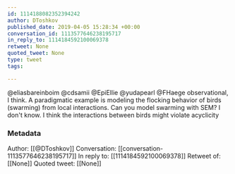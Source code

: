 ```yaml
---
id: 1114188082352394242
author: DToshkov
published_date: 2019-04-05 15:28:34 +00:00
conversation_id: 1113577646238195717
in_reply_to: 1114184592100069378
retweet: None
quoted_tweet: None
type: tweet
tags:

---
```


@eliasbareinboim @cdsamii @EpiEllie @yudapearl @FHaege observational, I think. A paradigmatic example is modeling the flocking behavior of birds (swarming) from local interactions. Can you model swarming with SEM? I don't know. I think the interactions between birds might violate acyclicity

### Metadata

Author: [[@DToshkov]]
Conversation: [[conversation-1113577646238195717]]
In reply to: [[1114184592100069378]]
Retweet of: [[None]]
Quoted tweet: [[None]]
